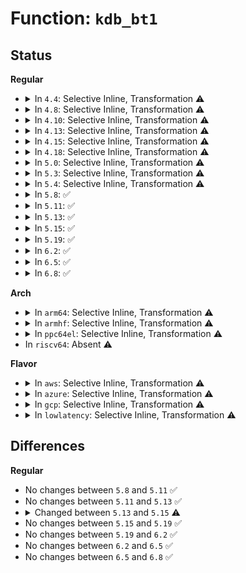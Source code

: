# Function: <code>kdb_bt1</code>

## Status
<b>Regular</b>
<ul>
<li>
<details>
<summary>In <code>4.4</code>: Selective Inline, Transformation ⚠️</summary>

**Collision:** Unique Static

**Inline:** Selective

**Transformation:** True

**Instances:**

```
In kernel/debug/kdb/kdb_bt.c (ffffffff81138eb0)
Location: kernel/debug/kdb/kdb_bt.c:80
Inline: True
Direct callers:
  - kernel/debug/kdb/kdb_bt.c:kdb_bt
  - kernel/debug/kdb/kdb_bt.c:kdb_bt
  - kernel/debug/kdb/kdb_bt.c:kdb_bt
  - kernel/debug/kdb/kdb_bt.c:kdb_bt
  - kernel/debug/kdb/kdb_bt.c:kdb_bt
```
**Symbols:**

```
ffffffff81138eb0-ffffffff81138faf: kdb_bt1.isra.0 (STB_LOCAL)
```
</details>
</li>
<li>
<details>
<summary>In <code>4.8</code>: Selective Inline, Transformation ⚠️</summary>

**Collision:** Unique Static

**Inline:** Selective

**Transformation:** True

**Instances:**

```
In kernel/debug/kdb/kdb_bt.c (ffffffff811413b0)
Location: kernel/debug/kdb/kdb_bt.c:80
Inline: True
Direct callers:
  - kernel/debug/kdb/kdb_bt.c:kdb_bt
  - kernel/debug/kdb/kdb_bt.c:kdb_bt
  - kernel/debug/kdb/kdb_bt.c:kdb_bt
  - kernel/debug/kdb/kdb_bt.c:kdb_bt
  - kernel/debug/kdb/kdb_bt.c:kdb_bt
```
**Symbols:**

```
ffffffff811413b0-ffffffff811414af: kdb_bt1.isra.0 (STB_LOCAL)
```
</details>
</li>
<li>
<details>
<summary>In <code>4.10</code>: Selective Inline, Transformation ⚠️</summary>

**Collision:** Unique Static

**Inline:** Selective

**Transformation:** True

**Instances:**

```
In kernel/debug/kdb/kdb_bt.c (ffffffff8114b190)
Location: kernel/debug/kdb/kdb_bt.c:80
Inline: True
Direct callers:
  - kernel/debug/kdb/kdb_bt.c:kdb_bt
  - kernel/debug/kdb/kdb_bt.c:kdb_bt
  - kernel/debug/kdb/kdb_bt.c:kdb_bt
  - kernel/debug/kdb/kdb_bt.c:kdb_bt
  - kernel/debug/kdb/kdb_bt.c:kdb_bt
```
**Symbols:**

```
ffffffff8114b190-ffffffff8114b28f: kdb_bt1.isra.0 (STB_LOCAL)
```
</details>
</li>
<li>
<details>
<summary>In <code>4.13</code>: Selective Inline, Transformation ⚠️</summary>

**Collision:** Unique Static

**Inline:** Selective

**Transformation:** True

**Instances:**

```
In kernel/debug/kdb/kdb_bt.c (ffffffff8114d0d0)
Location: kernel/debug/kdb/kdb_bt.c:81
Inline: True
Direct callers:
  - kernel/debug/kdb/kdb_bt.c:kdb_bt
  - kernel/debug/kdb/kdb_bt.c:kdb_bt
  - kernel/debug/kdb/kdb_bt.c:kdb_bt
  - kernel/debug/kdb/kdb_bt.c:kdb_bt
  - kernel/debug/kdb/kdb_bt.c:kdb_bt
```
**Symbols:**

```
ffffffff8114d0d0-ffffffff8114d1d4: kdb_bt1.isra.0 (STB_LOCAL)
```
</details>
</li>
<li>
<details>
<summary>In <code>4.15</code>: Selective Inline, Transformation ⚠️</summary>

**Collision:** Unique Static

**Inline:** Selective

**Transformation:** True

**Instances:**

```
In kernel/debug/kdb/kdb_bt.c (ffffffff81159970)
Location: kernel/debug/kdb/kdb_bt.c:81
Inline: True
Direct callers:
  - kernel/debug/kdb/kdb_bt.c:kdb_bt
  - kernel/debug/kdb/kdb_bt.c:kdb_bt
  - kernel/debug/kdb/kdb_bt.c:kdb_bt
  - kernel/debug/kdb/kdb_bt.c:kdb_bt
  - kernel/debug/kdb/kdb_bt.c:kdb_bt
```
**Symbols:**

```
ffffffff81159970-ffffffff81159a74: kdb_bt1.isra.0 (STB_LOCAL)
```
</details>
</li>
<li>
<details>
<summary>In <code>4.18</code>: Selective Inline, Transformation ⚠️</summary>

**Collision:** Unique Static

**Inline:** Selective

**Transformation:** True

**Instances:**

```
In kernel/debug/kdb/kdb_bt.c (ffffffff81168590)
Location: kernel/debug/kdb/kdb_bt.c:81
Inline: True
Direct callers:
  - kernel/debug/kdb/kdb_bt.c:kdb_bt
  - kernel/debug/kdb/kdb_bt.c:kdb_bt
  - kernel/debug/kdb/kdb_bt.c:kdb_bt
  - kernel/debug/kdb/kdb_bt.c:kdb_bt
  - kernel/debug/kdb/kdb_bt.c:kdb_bt
```
**Symbols:**

```
ffffffff81168590-ffffffff81168694: kdb_bt1.isra.0 (STB_LOCAL)
```
</details>
</li>
<li>
<details>
<summary>In <code>5.0</code>: Selective Inline, Transformation ⚠️</summary>

**Collision:** Unique Static

**Inline:** Selective

**Transformation:** True

**Instances:**

```
In kernel/debug/kdb/kdb_bt.c (ffffffff811753d0)
Location: kernel/debug/kdb/kdb_bt.c:81
Inline: True
Direct callers:
  - kernel/debug/kdb/kdb_bt.c:kdb_bt
  - kernel/debug/kdb/kdb_bt.c:kdb_bt
  - kernel/debug/kdb/kdb_bt.c:kdb_bt
  - kernel/debug/kdb/kdb_bt.c:kdb_bt
  - kernel/debug/kdb/kdb_bt.c:kdb_bt
```
**Symbols:**

```
ffffffff811753d0-ffffffff811754d4: kdb_bt1.isra.1 (STB_LOCAL)
```
</details>
</li>
<li>
<details>
<summary>In <code>5.3</code>: Selective Inline, Transformation ⚠️</summary>

**Collision:** Unique Static

**Inline:** Selective

**Transformation:** True

**Instances:**

```
In kernel/debug/kdb/kdb_bt.c (ffffffff81182120)
Location: kernel/debug/kdb/kdb_bt.c:81
Inline: True
Direct callers:
  - kernel/debug/kdb/kdb_bt.c:kdb_bt
  - kernel/debug/kdb/kdb_bt.c:kdb_bt
  - kernel/debug/kdb/kdb_bt.c:kdb_bt
  - kernel/debug/kdb/kdb_bt.c:kdb_bt
  - kernel/debug/kdb/kdb_bt.c:kdb_bt
```
**Symbols:**

```
ffffffff81182120-ffffffff8118222d: kdb_bt1.isra.0 (STB_LOCAL)
```
</details>
</li>
<li>
<details>
<summary>In <code>5.4</code>: Selective Inline, Transformation ⚠️</summary>

**Collision:** Unique Static

**Inline:** Selective

**Transformation:** True

**Instances:**

```
In kernel/debug/kdb/kdb_bt.c (ffffffff8118df90)
Location: kernel/debug/kdb/kdb_bt.c:81
Inline: True
Direct callers:
  - kernel/debug/kdb/kdb_bt.c:kdb_bt
  - kernel/debug/kdb/kdb_bt.c:kdb_bt
  - kernel/debug/kdb/kdb_bt.c:kdb_bt
  - kernel/debug/kdb/kdb_bt.c:kdb_bt
  - kernel/debug/kdb/kdb_bt.c:kdb_bt
```
**Symbols:**

```
ffffffff8118df90-ffffffff8118e09d: kdb_bt1.isra.0 (STB_LOCAL)
```
</details>
</li>
<li>
<details>
<summary>In <code>5.8</code>: ✅</summary>

```c
int kdb_bt1(struct task_struct *p, long unsigned int mask, bool btaprompt);
```

**Collision:** Unique Static

**Inline:** No

**Transformation:** False

**Instances:**

```
In kernel/debug/kdb/kdb_bt.c (ffffffff811a2aa0)
Location: kernel/debug/kdb/kdb_bt.c:77
Inline: False
Direct callers:
  - kernel/debug/kdb/kdb_bt.c:kdb_bt
  - kernel/debug/kdb/kdb_bt.c:kdb_bt
  - kernel/debug/kdb/kdb_bt.c:kdb_bt
  - kernel/debug/kdb/kdb_bt.c:kdb_bt
  - kernel/debug/kdb/kdb_bt.c:kdb_bt
```
**Symbols:**

```
ffffffff811a2aa0-ffffffff811a2bd0: kdb_bt1 (STB_LOCAL)
```
</details>
</li>
<li>
<details>
<summary>In <code>5.11</code>: ✅</summary>

```c
int kdb_bt1(struct task_struct *p, long unsigned int mask, bool btaprompt);
```

**Collision:** Unique Static

**Inline:** No

**Transformation:** False

**Instances:**

```
In kernel/debug/kdb/kdb_bt.c (ffffffff8119fbf0)
Location: kernel/debug/kdb/kdb_bt.c:77
Inline: False
Direct callers:
  - kernel/debug/kdb/kdb_bt.c:kdb_bt
  - kernel/debug/kdb/kdb_bt.c:kdb_bt
  - kernel/debug/kdb/kdb_bt.c:kdb_bt
  - kernel/debug/kdb/kdb_bt.c:kdb_bt
  - kernel/debug/kdb/kdb_bt.c:kdb_bt
```
**Symbols:**

```
ffffffff8119fbf0-ffffffff8119fd20: kdb_bt1 (STB_LOCAL)
```
</details>
</li>
<li>
<details>
<summary>In <code>5.13</code>: ✅</summary>

```c
int kdb_bt1(struct task_struct *p, long unsigned int mask, bool btaprompt);
```

**Collision:** Unique Static

**Inline:** No

**Transformation:** False

**Instances:**

```
In kernel/debug/kdb/kdb_bt.c (ffffffff811a0850)
Location: kernel/debug/kdb/kdb_bt.c:77
Inline: False
Direct callers:
  - kernel/debug/kdb/kdb_bt.c:kdb_bt
  - kernel/debug/kdb/kdb_bt.c:kdb_bt
  - kernel/debug/kdb/kdb_bt.c:kdb_bt
  - kernel/debug/kdb/kdb_bt.c:kdb_bt
  - kernel/debug/kdb/kdb_bt.c:kdb_bt
```
**Symbols:**

```
ffffffff811a0850-ffffffff811a0980: kdb_bt1 (STB_LOCAL)
```
</details>
</li>
<li>
<details>
<summary>In <code>5.15</code>: ✅</summary>

```c
int kdb_bt1(struct task_struct *p, const char *mask, bool btaprompt);
```

**Collision:** Unique Static

**Inline:** No

**Transformation:** False

**Instances:**

```
In kernel/debug/kdb/kdb_bt.c (ffffffff811c9f70)
Location: kernel/debug/kdb/kdb_bt.c:77
Inline: False
Direct callers:
  - kernel/debug/kdb/kdb_bt.c:kdb_bt
  - kernel/debug/kdb/kdb_bt.c:kdb_bt
  - kernel/debug/kdb/kdb_bt.c:kdb_bt
  - kernel/debug/kdb/kdb_bt.c:kdb_bt
  - kernel/debug/kdb/kdb_bt.c:kdb_bt
```
**Symbols:**

```
ffffffff811c9f70-ffffffff811ca09f: kdb_bt1 (STB_LOCAL)
```
</details>
</li>
<li>
<details>
<summary>In <code>5.19</code>: ✅</summary>

```c
int kdb_bt1(struct task_struct *p, const char *mask, bool btaprompt);
```

**Collision:** Unique Static

**Inline:** No

**Transformation:** False

**Instances:**

```
In kernel/debug/kdb/kdb_bt.c (ffffffff811fdba0)
Location: kernel/debug/kdb/kdb_bt.c:77
Inline: False
Direct callers:
  - kernel/debug/kdb/kdb_bt.c:kdb_bt
  - kernel/debug/kdb/kdb_bt.c:kdb_bt
  - kernel/debug/kdb/kdb_bt.c:kdb_bt
  - kernel/debug/kdb/kdb_bt.c:kdb_bt
  - kernel/debug/kdb/kdb_bt.c:kdb_bt
```
**Symbols:**

```
ffffffff811fdba0-ffffffff811fdcdc: kdb_bt1 (STB_LOCAL)
```
</details>
</li>
<li>
<details>
<summary>In <code>6.2</code>: ✅</summary>

```c
int kdb_bt1(struct task_struct *p, const char *mask, bool btaprompt);
```

**Collision:** Unique Static

**Inline:** No

**Transformation:** False

**Instances:**

```
In kernel/debug/kdb/kdb_bt.c (ffffffff812453d0)
Location: kernel/debug/kdb/kdb_bt.c:77
Inline: False
Direct callers:
  - kernel/debug/kdb/kdb_bt.c:kdb_bt
  - kernel/debug/kdb/kdb_bt.c:kdb_bt
  - kernel/debug/kdb/kdb_bt.c:kdb_bt
  - kernel/debug/kdb/kdb_bt.c:kdb_bt
  - kernel/debug/kdb/kdb_bt.c:kdb_bt
```
**Symbols:**

```
ffffffff812453d0-ffffffff8124550c: kdb_bt1 (STB_LOCAL)
```
</details>
</li>
<li>
<details>
<summary>In <code>6.5</code>: ✅</summary>

```c
int kdb_bt1(struct task_struct *p, const char *mask, bool btaprompt);
```

**Collision:** Unique Static

**Inline:** No

**Transformation:** False

**Instances:**

```
In kernel/debug/kdb/kdb_bt.c (ffffffff8125c460)
Location: kernel/debug/kdb/kdb_bt.c:77
Inline: False
Direct callers:
  - kernel/debug/kdb/kdb_bt.c:kdb_bt
  - kernel/debug/kdb/kdb_bt.c:kdb_bt
  - kernel/debug/kdb/kdb_bt.c:kdb_bt
  - kernel/debug/kdb/kdb_bt.c:kdb_bt
  - kernel/debug/kdb/kdb_bt.c:kdb_bt
```
**Symbols:**

```
ffffffff8125c460-ffffffff8125c59c: kdb_bt1 (STB_LOCAL)
```
</details>
</li>
<li>
<details>
<summary>In <code>6.8</code>: ✅</summary>

```c
int kdb_bt1(struct task_struct *p, const char *mask, bool btaprompt);
```

**Collision:** Unique Static

**Inline:** No

**Transformation:** False

**Instances:**

```
In kernel/debug/kdb/kdb_bt.c (ffffffff812763a0)
Location: kernel/debug/kdb/kdb_bt.c:77
Inline: False
Direct callers:
  - kernel/debug/kdb/kdb_bt.c:kdb_bt
  - kernel/debug/kdb/kdb_bt.c:kdb_bt
  - kernel/debug/kdb/kdb_bt.c:kdb_bt
  - kernel/debug/kdb/kdb_bt.c:kdb_bt
  - kernel/debug/kdb/kdb_bt.c:kdb_bt
```
**Symbols:**

```
ffffffff812763a0-ffffffff812764dc: kdb_bt1 (STB_LOCAL)
```
</details>
</li>
</ul>
<b>Arch</b>
<ul>
<li>
<details>
<summary>In <code>arm64</code>: Selective Inline, Transformation ⚠️</summary>

**Collision:** Unique Static

**Inline:** Selective

**Transformation:** True

**Instances:**

```
In kernel/debug/kdb/kdb_bt.c (ffff8000102054e0)
Location: kernel/debug/kdb/kdb_bt.c:81
Inline: True
Direct callers:
  - kernel/debug/kdb/kdb_bt.c:kdb_bt
  - kernel/debug/kdb/kdb_bt.c:kdb_bt
  - kernel/debug/kdb/kdb_bt.c:kdb_bt
  - kernel/debug/kdb/kdb_bt.c:kdb_bt
  - kernel/debug/kdb/kdb_bt.c:kdb_bt
```
**Symbols:**

```
ffff8000102054e0-ffff8000102055f0: kdb_bt1.isra.0 (STB_LOCAL)
```
</details>
</li>
<li>
<details>
<summary>In <code>armhf</code>: Selective Inline, Transformation ⚠️</summary>

**Collision:** Unique Static

**Inline:** Selective

**Transformation:** True

**Instances:**

```
In kernel/debug/kdb/kdb_bt.c (c0444190)
Location: kernel/debug/kdb/kdb_bt.c:81
Inline: True
Direct callers:
  - kernel/debug/kdb/kdb_bt.c:kdb_bt
  - kernel/debug/kdb/kdb_bt.c:kdb_bt
  - kernel/debug/kdb/kdb_bt.c:kdb_bt
  - kernel/debug/kdb/kdb_bt.c:kdb_bt
  - kernel/debug/kdb/kdb_bt.c:kdb_bt
```
**Symbols:**

```
c0444190-c04442a8: kdb_bt1.constprop.0 (STB_LOCAL)
```
</details>
</li>
<li>
<details>
<summary>In <code>ppc64el</code>: Selective Inline, Transformation ⚠️</summary>

**Collision:** Unique Static

**Inline:** Selective

**Transformation:** True

**Instances:**

```
In kernel/debug/kdb/kdb_bt.c (c000000000280880)
Location: kernel/debug/kdb/kdb_bt.c:81
Inline: True
Direct callers:
  - kernel/debug/kdb/kdb_bt.c:kdb_bt
  - kernel/debug/kdb/kdb_bt.c:kdb_bt
  - kernel/debug/kdb/kdb_bt.c:kdb_bt
  - kernel/debug/kdb/kdb_bt.c:kdb_bt
  - kernel/debug/kdb/kdb_bt.c:kdb_bt
```
**Symbols:**

```
c000000000280880-c0000000002809f0: kdb_bt1.isra.0 (STB_LOCAL)
```
</details>
</li>
<li>
In <code>riscv64</code>: Absent ⚠️
</li>
</ul>
<b>Flavor</b>
<ul>
<li>
<details>
<summary>In <code>aws</code>: Selective Inline, Transformation ⚠️</summary>

**Collision:** Unique Static

**Inline:** Selective

**Transformation:** True

**Instances:**

```
In kernel/debug/kdb/kdb_bt.c (ffffffff811865b0)
Location: kernel/debug/kdb/kdb_bt.c:81
Inline: True
Direct callers:
  - kernel/debug/kdb/kdb_bt.c:kdb_bt
  - kernel/debug/kdb/kdb_bt.c:kdb_bt
  - kernel/debug/kdb/kdb_bt.c:kdb_bt
  - kernel/debug/kdb/kdb_bt.c:kdb_bt
  - kernel/debug/kdb/kdb_bt.c:kdb_bt
```
**Symbols:**

```
ffffffff811865b0-ffffffff811866bd: kdb_bt1.isra.0 (STB_LOCAL)
```
</details>
</li>
<li>
<details>
<summary>In <code>azure</code>: Selective Inline, Transformation ⚠️</summary>

**Collision:** Unique Static

**Inline:** Selective

**Transformation:** True

**Instances:**

```
In kernel/debug/kdb/kdb_bt.c (ffffffff811796f0)
Location: kernel/debug/kdb/kdb_bt.c:81
Inline: True
Direct callers:
  - kernel/debug/kdb/kdb_bt.c:kdb_bt
  - kernel/debug/kdb/kdb_bt.c:kdb_bt
  - kernel/debug/kdb/kdb_bt.c:kdb_bt
  - kernel/debug/kdb/kdb_bt.c:kdb_bt
  - kernel/debug/kdb/kdb_bt.c:kdb_bt
```
**Symbols:**

```
ffffffff811796f0-ffffffff811797fd: kdb_bt1.isra.0 (STB_LOCAL)
```
</details>
</li>
<li>
<details>
<summary>In <code>gcp</code>: Selective Inline, Transformation ⚠️</summary>

**Collision:** Unique Static

**Inline:** Selective

**Transformation:** True

**Instances:**

```
In kernel/debug/kdb/kdb_bt.c (ffffffff81184380)
Location: kernel/debug/kdb/kdb_bt.c:81
Inline: True
Direct callers:
  - kernel/debug/kdb/kdb_bt.c:kdb_bt
  - kernel/debug/kdb/kdb_bt.c:kdb_bt
  - kernel/debug/kdb/kdb_bt.c:kdb_bt
  - kernel/debug/kdb/kdb_bt.c:kdb_bt
  - kernel/debug/kdb/kdb_bt.c:kdb_bt
```
**Symbols:**

```
ffffffff81184380-ffffffff8118448d: kdb_bt1.isra.0 (STB_LOCAL)
```
</details>
</li>
<li>
<details>
<summary>In <code>lowlatency</code>: Selective Inline, Transformation ⚠️</summary>

**Collision:** Unique Static

**Inline:** Selective

**Transformation:** True

**Instances:**

```
In kernel/debug/kdb/kdb_bt.c (ffffffff81191cd0)
Location: kernel/debug/kdb/kdb_bt.c:81
Inline: True
Direct callers:
  - kernel/debug/kdb/kdb_bt.c:kdb_bt
  - kernel/debug/kdb/kdb_bt.c:kdb_bt
  - kernel/debug/kdb/kdb_bt.c:kdb_bt
  - kernel/debug/kdb/kdb_bt.c:kdb_bt
  - kernel/debug/kdb/kdb_bt.c:kdb_bt
```
**Symbols:**

```
ffffffff81191cd0-ffffffff81191ddd: kdb_bt1.isra.0 (STB_LOCAL)
```
</details>
</li>
</ul>

## Differences
<b>Regular</b>
<ul>
<li>
No changes between <code>5.8</code> and <code>5.11</code> ✅
</li>
<li>
No changes between <code>5.11</code> and <code>5.13</code> ✅
</li>
<li>
<details>
<summary>Changed between <code>5.13</code> and <code>5.15</code> ⚠️</summary>
<ul>
<li>
<b>Param type changed. </b>
<code>long unsigned int mask</code> ➡️ <code>const char *mask</code>
</li>
</ul>
</details>
</li>
<li>
No changes between <code>5.15</code> and <code>5.19</code> ✅
</li>
<li>
No changes between <code>5.19</code> and <code>6.2</code> ✅
</li>
<li>
No changes between <code>6.2</code> and <code>6.5</code> ✅
</li>
<li>
No changes between <code>6.5</code> and <code>6.8</code> ✅
</li>
</ul>
